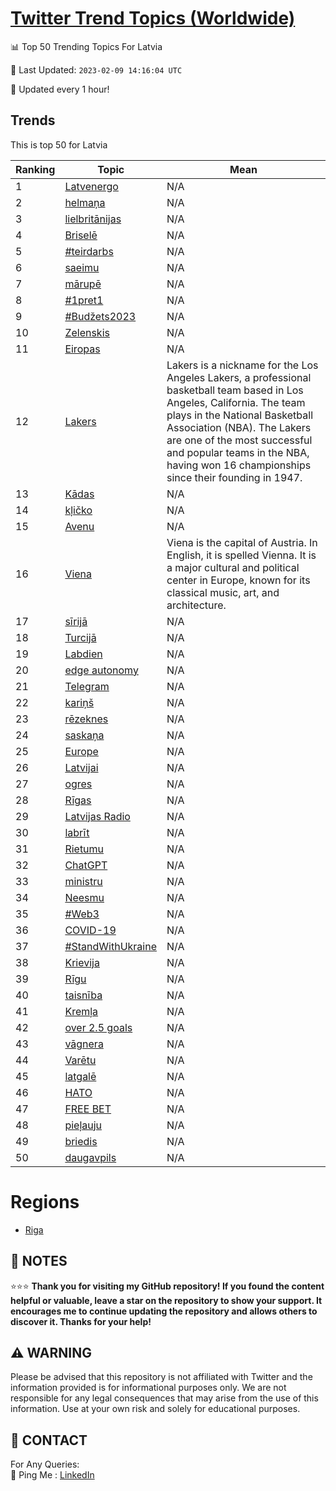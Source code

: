[Twitter Trend Topics (Worldwide)](https://github.com/ErcinDedeoglu/Twitter-Trend-Topics)
==========


📊 Top 50 Trending Topics For Latvia

📆 Last Updated: `2023-02-09 14:16:04 UTC`

🔧 Updated every 1 hour!


## Trends

This is top 50 for Latvia

| Ranking | Topic | Mean |
| ------- | ------------ | ------------ |
| 1 | [Latvenergo](http://twitter.com/search?q=Latvenergo) | N/A |
| 2 | [helmaņa](http://twitter.com/search?q=helma%c5%86a) | N/A |
| 3 | [lielbritānijas](http://twitter.com/search?q=lielbrit%c4%81nijas) | N/A |
| 4 | [Briselē](http://twitter.com/search?q=Brisel%c4%93) | N/A |
| 5 | [#teirdarbs](http://twitter.com/search?q=%23teirdarbs) | N/A |
| 6 | [saeimu](http://twitter.com/search?q=saeimu) | N/A |
| 7 | [mārupē](http://twitter.com/search?q=m%c4%81rup%c4%93) | N/A |
| 8 | [#1pret1](http://twitter.com/search?q=%231pret1) | N/A |
| 9 | [#Budžets2023](http://twitter.com/search?q=%23Bud%c5%beets2023) | N/A |
| 10 | [Zelenskis](http://twitter.com/search?q=Zelenskis) | N/A |
| 11 | [Eiropas](http://twitter.com/search?q=Eiropas) | N/A |
| 12 | [Lakers](http://twitter.com/search?q=Lakers) | Lakers is a nickname for the Los Angeles Lakers, a professional basketball team based in Los Angeles, California. The team plays in the National Basketball Association (NBA). The Lakers are one of the most successful and popular teams in the NBA, having won 16 championships since their founding in 1947. |
| 13 | [Kādas](http://twitter.com/search?q=K%c4%81das) | N/A |
| 14 | [kļičko](http://twitter.com/search?q=k%c4%bci%c4%8dko) | N/A |
| 15 | [Avenu](http://twitter.com/search?q=Avenu) | N/A |
| 16 | [Viena](http://twitter.com/search?q=Viena) | Viena is the capital of Austria. In English, it is spelled Vienna. It is a major cultural and political center in Europe, known for its classical music, art, and architecture. |
| 17 | [sīrijā](http://twitter.com/search?q=s%c4%abrij%c4%81) | N/A |
| 18 | [Turcijā](http://twitter.com/search?q=Turcij%c4%81) | N/A |
| 19 | [Labdien](http://twitter.com/search?q=Labdien) | N/A |
| 20 | [edge autonomy](http://twitter.com/search?q=edge+autonomy) | N/A |
| 21 | [Telegram](http://twitter.com/search?q=Telegram) | N/A |
| 22 | [kariņš](http://twitter.com/search?q=kari%c5%86%c5%a1) | N/A |
| 23 | [rēzeknes](http://twitter.com/search?q=r%c4%93zeknes) | N/A |
| 24 | [saskaņa](http://twitter.com/search?q=saska%c5%86a) | N/A |
| 25 | [Europe](http://twitter.com/search?q=Europe) | N/A |
| 26 | [Latvijai](http://twitter.com/search?q=Latvijai) | N/A |
| 27 | [ogres](http://twitter.com/search?q=ogres) | N/A |
| 28 | [Rīgas](http://twitter.com/search?q=R%c4%abgas) | N/A |
| 29 | [Latvijas Radio](http://twitter.com/search?q=Latvijas+Radio) | N/A |
| 30 | [labrīt](http://twitter.com/search?q=labr%c4%abt) | N/A |
| 31 | [Rietumu](http://twitter.com/search?q=Rietumu) | N/A |
| 32 | [ChatGPT](http://twitter.com/search?q=ChatGPT) | N/A |
| 33 | [ministru](http://twitter.com/search?q=ministru) | N/A |
| 34 | [Neesmu](http://twitter.com/search?q=Neesmu) | N/A |
| 35 | [#Web3](http://twitter.com/search?q=%23Web3) | N/A |
| 36 | [COVID-19](http://twitter.com/search?q=COVID-19) | N/A |
| 37 | [#StandWithUkraine](http://twitter.com/search?q=%23StandWithUkraine) | N/A |
| 38 | [Krievija](http://twitter.com/search?q=Krievija) | N/A |
| 39 | [Rīgu](http://twitter.com/search?q=R%c4%abgu) | N/A |
| 40 | [taisnība](http://twitter.com/search?q=taisn%c4%abba) | N/A |
| 41 | [Kremļa](http://twitter.com/search?q=Krem%c4%bca) | N/A |
| 42 | [over 2.5 goals](http://twitter.com/search?q=over+2.5+goals) | N/A |
| 43 | [vāgnera](http://twitter.com/search?q=v%c4%81gnera) | N/A |
| 44 | [Varētu](http://twitter.com/search?q=Var%c4%93tu) | N/A |
| 45 | [latgalē](http://twitter.com/search?q=latgal%c4%93) | N/A |
| 46 | [НАТО](http://twitter.com/search?q=%d0%9d%d0%90%d0%a2%d0%9e) | N/A |
| 47 | [FREE BET](http://twitter.com/search?q=FREE+BET) | N/A |
| 48 | [pieļauju](http://twitter.com/search?q=pie%c4%bcauju) | N/A |
| 49 | [briedis](http://twitter.com/search?q=briedis) | N/A |
| 50 | [daugavpils](http://twitter.com/search?q=daugavpils) | N/A |



# Regions

* [Riga](</Latvia/Riga.md>)



## 📝 NOTES

⭐⭐⭐ **Thank you for visiting my GitHub repository! If you found the content helpful or valuable, leave a star on the repository to show your support. It encourages me to continue updating the repository and allows others to discover it. Thanks for your help!**


## ⚠️ WARNING

Please be advised that this repository is not affiliated with Twitter and the information provided is for informational purposes only. We are not responsible for any legal consequences that may arise from the use of this information. Use at your own risk and solely for educational purposes.


## 📨 CONTACT

 For Any Queries:  
            🏓 Ping Me : [LinkedIn](https://www.linkedin.com/in/ercindedeoglu/)
